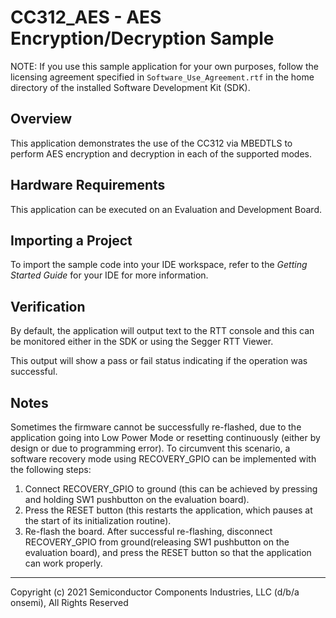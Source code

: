 CC312_AES - AES Encryption/Decryption Sample
============================================

NOTE: If you use this sample application for your own purposes, follow
      the licensing agreement specified in `Software_Use_Agreement.rtf`
      in the home directory of the installed Software Development Kit (SDK).

Overview
--------
This application demonstrates the use of the CC312 via MBEDTLS to perform
AES encryption and decryption in each of the supported modes.

Hardware Requirements
---------------------
This application can be executed on an Evaluation and Development Board.

Importing a Project
-------------------
To import the sample code into your IDE workspace, refer to the 
*Getting Started Guide* for your IDE for more information.

Verification
------------
By default, the application will output text to the RTT console and
this can be monitored either in the SDK or using the Segger RTT Viewer.

This output will show a pass or fail status indicating if the operation
was successful.

Notes
-----
Sometimes the firmware cannot be successfully re-flashed, due to the
application going into Low Power Mode or resetting continuously (either by
design or due to programming error). To circumvent this scenario, a software
recovery mode using RECOVERY_GPIO can be implemented with the following steps:

1. Connect RECOVERY_GPIO to ground (this can be achieved by pressing and
holding SW1 pushbutton on the evaluation board).
2. Press the RESET button (this restarts the application, which pauses at the
start of its initialization routine).
3. Re-flash the board. After successful re-flashing, disconnect RECOVERY_GPIO
from ground(releasing SW1 pushbutton on the evaluation board), and press the
RESET button so that the application can work properly.

***
  Copyright (c) 2021 Semiconductor Components Industries, LLC (d/b/a
  onsemi), All Rights Reserved

